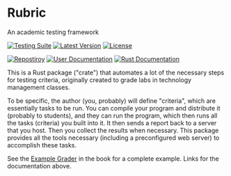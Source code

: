 # Rubric
An academic testing framework

[![Testing Suite](https://img.shields.io/github/workflow/status/llamicron/lab_grader/Testing%20Suite?label=Testing%20Suite&style=for-the-badge)](https://github.com/llamicron/lab_grader/actions?query=workflow%3A%22Testing+Suite%22)
[![Latest Version](https://img.shields.io/crates/v/lab_grader?style=for-the-badge)](https://crates.io/crates/lab_grader)
[![License](https://img.shields.io/crates/l/lab_grader?style=for-the-badge)](https://crates.io/crates/lab_grader)


[![Repostiroy](https://img.shields.io/badge/%20-Repository-informational?style=for-the-badge)](https://github.com/llamicron/lab_grader)
[![User Documentation](https://img.shields.io/badge/%20-User%20Documentation-informational?style=for-the-badge)](https://llamicron.github.io/lab_grader/)
[![Rust Documentation](https://img.shields.io/badge/%20-Rust%20Documentation-informational?style=for-the-badge)](https://docs.rs/crate/lab_grader)

This is a Rust package ("crate") that automates a lot of the necessary steps for testing criteria, originally created to grade labs in technology management classes.

To be specific, the author (you, probably) will define "criteria", which are essentially tasks to be run. You can compile your program and distribute it (probably to students), and they can run the program, which then runs all the tasks (criteria) you built into it. It then sends a report back to a server that you host. Then you collect the results when necessary. This package provides all the tools necessary (including a preconfigured web server) to accomplish these tasks.

See the [Example Grader](https://llamicron.github.io/lab_grader/example_grader/home.html) in the book for a complete example. Links for the documentation above.
